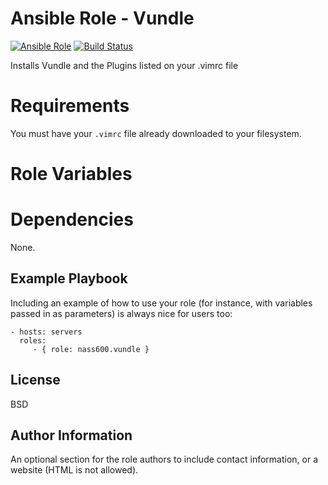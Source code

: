 # Ansible Role - Vundle

[![Ansible Role](https://img.shields.io/ansible/role/15428.svg)](https://galaxy.ansible.com/nass600/powerline/)
[![Build Status](https://travis-ci.org/nass600/ansible-role-vundle.svg?branch=master)](https://travis-ci.org/nass600/ansible-role-vundle)

Installs Vundle and the Plugins listed on your .vimrc file

# Requirements

You must have your `.vimrc` file already downloaded to your filesystem.

# Role Variables



# Dependencies

None.

Example Playbook
----------------

Including an example of how to use your role (for instance, with variables passed in as parameters) is always nice for users too:

    - hosts: servers
      roles:
         - { role: nass600.vundle }

License
-------

BSD

Author Information
------------------

An optional section for the role authors to include contact information, or a website (HTML is not allowed).
